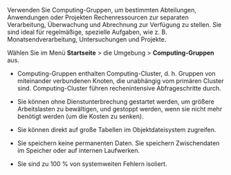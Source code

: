 Verwenden Sie Computing-Gruppen, um bestimmten Abteilungen, Anwendungen oder Projekten Rechenressourcen zur separaten Verarbeitung, Überwachung und Abrechnung zur Verfügung zu stellen. Sie sind ideal für regelmäßige, spezielle Aufgaben, wie z. B. Monatsendverarbeitung, Untersuchungen und Projekte.

Wählen Sie im Menü **Startseite** \> die Umgebung \> **Computing-Gruppen** aus.

-   Computing-Gruppen enthalten Computing-Cluster, d. h. Gruppen von miteinander verbundenen Knoten, die unabhängig vom primären Cluster sind. Computing-Cluster führen rechenintensive Abfrageschritte durch.

-   Sie können ohne Dienstunterbrechung gestartet werden, um größere Arbeitslasten zu bewältigen, und gestoppt werden, wenn sie nicht mehr benötigt werden (um die Kosten zu senken).

-   Sie können direkt auf große Tabellen im Objektdateisystem zugreifen.

-   Sie speichern keine permanenten Daten. Sie speichern Zwischendaten im Speicher oder auf internen Laufwerken.

-   Sie sind zu 100 % von systemweiten Fehlern isoliert.
